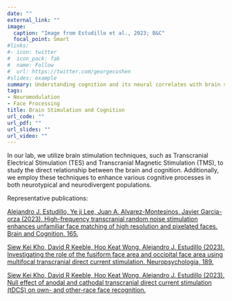 ```yaml
---
date: ""
external_link: ""
image:
  caption: "Image from Estudillo et al., 2023; B&C"
  focal_point: Smart
#links:
#- icon: twitter
#  icon_pack: fab
#  name: Follow
#  url: https://twitter.com/georgecushen
#slides: example
summary: Understanding cognition and its neural correlates with brain stimulation.  
tags:
- Neuromodulation
- Face Processing
title: Brain Stimulation and Cognition
url_code: ""
url_pdf: ""
url_slides: ""
url_video: ""
---
```


In our lab, we utilize brain stimulation techniques, such as Transcranial Electrical Stimulation (TES) and Transcranial Magnetic Stimulation (TMS), to study the direct relationship between the brain and cognition. Additionally, we employ these techniques to enhance various cognitive processes in both neurotypical and neurodivergent populations.

Representative publications:

[Alejandro J. Estudillo, Ye ji Lee, Juan A. Alvarez-Montesinos, Javier Garcia-orza (2023). High-frequency transcranial random noise stimulation enhances unfamiliar face matching of high resolution and pixelated faces. Brain and Cognition, 165.](https://alejandro-estudillo.netlify.app/publication/estudillo-lee-et-al.-2023/)

[Siew Kei Kho, David R Keeble, Hoo Keat Wong, Alejandro J. Estudillo (2023). Investigating the role of the fusiform face area and occipital face area using multifocal transcranial direct current stimulation. Neuropsychologia, 189.](https://alejandro-estudillo.netlify.app/publication/kho-et-al.-2023b/)

[Siew Kei Kho, David R Keeble, Hoo Keat Wong, Alejandro J. Estudillo (2023). Null effect of anodal and cathodal transcranial direct current stimulation (tDCS) on own- and other-race face recognition.](https://alejandro-estudillo.netlify.app/publication/kho-et-al.-2023/)

